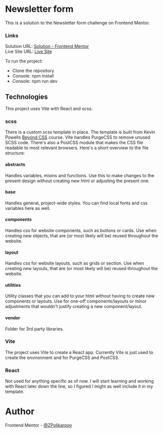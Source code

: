 # Newsletter form

This is a solution to the Newsletter form challenge on Frontend Mentor.

### Links

Solution URL: [Solution - Frontend Mentor](https://www.frontendmentor.io/solutions/responsive-newsletter-form-using-scss-and-react-OmZKE_vvJT)\
Live Site URL: [Live Site](https://zpolikarpov.github.io/newsletter-form/)

To run the project:

- Clone the repository
- Console: npm install
- Console: npm run dev

## Technologies

This project uses Vite with React and scss.

### scss

There is a custom scss template in place. The template is built from Kevin Powells
[Beyond CSS](https://www.beyondcss.dev) course. Vite handles PurgeCSS to remove unused SCSS code. There's also a PostCSS module that makes the CSS file readable to most relevant browsers. Here's a short overview to the file structure:

#### abstracts

Handles variables, mixins and functions. Use this to make changes to the present design without creating new html or adjusting the present one.

#### base

Handles general, project-wide styles. You can find local fonts and css variables here as well.

#### components

Handles css for website components, such as buttons or cards. Use when creating new objects, that are (or most likely will be) reused throughout the website.

#### layout

Handles css for website layouts, such as grids or section. Use when creating new layouts, that are (or most likely will be) reused throughout the website.

#### utilities

Utility classes that you can add to your html without having to create new components or layouts. Use for one-off components/layouts or minor adjustments that wouldn't justify creating a new component/layout.

#### vendor

Folder for 3rd party libraries.

### Vite

The project uses Vite to create a React app. Currently Vite is just used to create the environment and for PurgeCSS and PostCSS.

### React

Not used for anything specific as of now. I will start learning and working with React later down the line, so I figured I might as well include it in my template.

# Author

Frontend Mentor - [@ZPolikarpov](https://www.frontendmentor.io/profile/ZPolikarpov)
